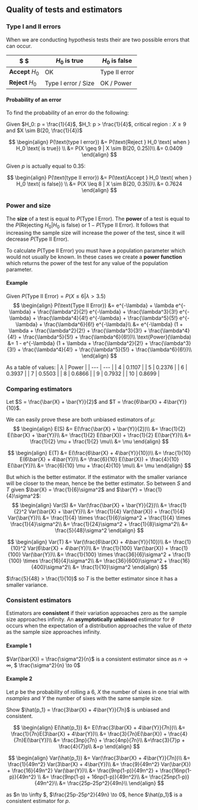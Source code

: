 ## Quality of tests and estimators

### Type I and II errors

When we are conducting hypothesis tests their are two possible errors that can occur.

| $ $ | $H_0$ is true | $H_0$ is false |
| --- | --- | --- |
| **Accept** $H_0$ | OK | Type II error |
| **Reject** $H_0$ | Type I error / Size | OK / Power |

#### Probability of an error
To find the probability of an error do the following:

Given $H_0: p = \frac{1}{4}$, $H_1: p > \frac{1}{4}$, $\text{critical region}: X \geq 9$ and $X \sim B(20, \frac{1}{4})$

$$
\begin{align}
P(\text{type I error}) &= P(\text{Reject } H_0 \text{ when } H_0 \text{ is true}) \\
                                  &= P(X \geq 9 | X \sim B(20, 0.25))\\
                                  &= 0.0409
\end{align}
$$

Given $p$ is actually equal to $0.35$:

$$
\begin{align}
P(\text{type II error}) &= P(\text{Accept } H_0 \text{ when } H_0 \text{ is false}) \\
                                  &= P(X \leq 8 | X \sim B(20, 0.35))\\
                                  &= 0.7624
\end{align}
$$

### Power and size

The **size** of a test is equal to $P(\text{Type I Error})$. The **power** of a test is equal to the $P(\text{Rejecting } H_0 | H_0 \text{ is false})$ or $1 - P(\text{Type II Error})$. It follows that increasing the sample size will increase the power of the test, since it will decrease $P(\text{Type II Error})$.

To calculate $P(\text{Type II Error})$ you must have a population parameter which would not usually be known. In these cases we create a **power function** which returns the power of the test for any value of the population parameter.

#### Example
Given $P(\text{Type II Error}) = P(X \leq 6 | \lambda > 3.5)$
$$
\begin{align}
  P(\text{Type II Error}) &= e^{-\lambda}  + \lambda e^{-\lambda} + \frac{\lambda^2}{2!} e^{-\lambda} + \frac{\lambda^3}{3!} e^{-\lambda} + \frac{\lambda^4}{4!} e^{-\lambda} + \frac{\lambda^5}{5!} e^{-\lambda} + \frac{\lambda^6}{6!} e^{-\lambda}\\
                                     &= e^{-\lambda} (1  + \lambda + \frac{\lambda^2}{2!} + \frac{\lambda^3}{3!} + \frac{\lambda^4}{4!} + \frac{\lambda^5}{5!} + \frac{\lambda^6}{6!})\\
\text{Power}(\lambda) &=  1 - e^{-\lambda} (1  + \lambda + \frac{\lambda^2}{2!} + \frac{\lambda^3}{3!} + \frac{\lambda^4}{4!} + \frac{\lambda^5}{5!} + \frac{\lambda^6}{6!})\\
\end{align}
$$

As a table of values:
| $\lambda$ | Power |
| --- | --- |
| 4 | 0.1107 |
| 5 | 0.2376 |
| 6 | 0.3937 |
| 7 | 0.5503 |
| 8 | 0.6866 |
| 9 | 0.7932 |
| 10 | 0.8699 |

### Comparing estimators
Let $S = \frac{\bar{X} + \bar{Y}}{2}$ and $T = \frac{6\bar{X} + 4\bar{Y}}{10}$. 

We can easily prove these are both unbiased estimators of $\mu$:
$$
\begin{align}
E(S) &= E(\frac{\bar{X} + \bar{Y}}{2})\\
       &= \frac{1}{2} E(\bar{X} + \bar{Y})\\
       &= \frac{1}{2} E(\bar{X}) + \frac{1}{2} E(\bar{Y})\\
       &= \frac{1}{2} \mu + \frac{1}{2} \mu\\
       &= \mu
\end{align}
$$

$$
\begin{align}
E(T) &= E(\frac{6\bar{X} + 4\bar{Y}}{10})\\
       &= \frac{1}{10} E(6\bar{X} + 4\bar{Y})\\
       &= \frac{6}{10} E(\bar{X}) + \frac{4}{10} E(\bar{Y})\\
       &= \frac{6}{10} \mu + \frac{4}{10} \mu\\
       &= \mu
\end{align}
$$

But which is the better estimator. If the estimator with the smaller variance will be closer to the mean, hence be the better estimator. So between $S$ and $T$ given $\bar{X} = \frac{1}{6}\sigma^2$ and $\bar{Y} = \frac{1}{4}\sigma^2$:
$$
\begin{align}
Var(S) &= Var(\frac{\bar{X} + \bar{Y}}{2})\\
       &= \frac{1}{2}^2 Var(\bar{X} + \bar{Y})\\
       &= \frac{1}{4} Var(\bar{X}) + \frac{1}{4} Var(\bar{Y})\\
       &= \frac{1}{4} \times  \frac{1}{6}\sigma^2  + \frac{1}{4} \times \frac{1}{4}\sigma^2\\
       &= \frac{1}{24}\sigma^2 + \frac{1}{8}\sigma^2\\
       &= \frac{5}{48}\sigma^2
\end{align}
$$

$$
\begin{align}
Var(T) &= Var(\frac{6\bar{X} + 4\bar{Y}}{10})\\
       &= \frac{1}{10}^2 Var(6\bar{X} + 4\bar{Y})\\
       &= \frac{1}{100} Var(\bar{X}) + \frac{1}{100} Var(\bar{Y})\\
       &= \frac{1}{100} \times  \frac{36}{6}\sigma^2  + \frac{1}{100} \times \frac{16}{4}\sigma^2\\
       &= \frac{36}{600}\sigma^2 + \frac{16}{400}\sigma^2\\
       &= \frac{1}{10}\sigma^2
\end{align}
$$

$\frac{5}{48} > \frac{1}{10}$ so $T$ is the better estimator since it has a smaller variance.

### Consistent estimators
Estimators are **consistent** if their variation approaches zero as the sample size approaches infinity. An **asymptotically unbiased** estimator for $\theta$ occurs when the expectation of a distribution approaches the value of $theta$ as the sample size approaches infinity.

#### Example 1
$Var(\bar{X}) = \frac{\sigma^2}{n}$ is a consistent estimator since as $n \to \infty$, $ \frac{\sigma^2}{n} \to 0$

#### Example 2
Let $p$ be the probability of rolling a 6, $X$ the number of sixes in one trial with $n samples$ and $Y$ the number of sixes with the same sample size.

Show $\hat{p_1} = \frac{3\bar{X} + 4\bar{Y}}{7n}$ is unbiased and consistent.

$$
\begin{align}
E(\hat{p_1}) &= E(\frac{3\bar{X} + 4\bar{Y}}{7n})\\
             &= \frac{1}{7n}E(3\bar{X} + 4\bar{Y})\\
             &= \frac{3}{7n}E(\bar{X}) + \frac{4}{7n}E(\bar{Y})\\
             &= \frac{3np}{7n} + \frac{4np}{7n}\\
             &=\frac{3}{7}p + \frac{4}{7}p\\
             &=p
\end{align}
$$

$$
\begin{align}
Var(\hat{p_1}) &= Var(\frac{3\bar{X} + 4\bar{Y}}{7n})\\
               &= \frac{1}{49n^2} Var(3\bar{X} + 4\bar{Y})\\
               &= \frac{9}{49n^2} Var(\bar{X}) + \frac{16}{49n^2} Var(\bar{Y})\\
               &= \frac{9np(1-p)}{49n^2} + \frac{16np(1-p)}{49n^2} \\
               &= \frac{9np(1-p) + 16np(1-p)}{49n^2}\\
               &= \frac{25np(1-p)}{49n^2}\\
               &= \frac{25p-25p^2}{49n}\\
\end{align}
$$

as $n \to \infty $, $\frac{25p-25p^2}{49n} \to 0$, hence $\hat{p_1}$ is a consistent estimator for $p$.